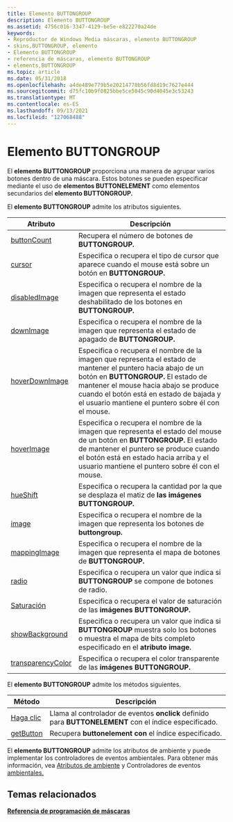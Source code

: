 ```yaml
---
title: Elemento BUTTONGROUP
description: Elemento BUTTONGROUP
ms.assetid: 4756c016-3347-4129-be5e-e822270a24de
keywords:
- Reproductor de Windows Media máscaras, elemento BUTTONGROUP
- skins,BUTTONGROUP, elemento
- Elemento BUTTONGROUP
- referencia de máscaras, elemento BUTTONGROUP
- elements,BUTTONGROUP
ms.topic: article
ms.date: 05/31/2018
ms.openlocfilehash: a4de489e779b5e20214778b56fd8d19c7627e444
ms.sourcegitcommit: d75fc10b9f0825bbe5ce5045c90d4045e3c53243
ms.translationtype: MT
ms.contentlocale: es-ES
ms.lasthandoff: 09/13/2021
ms.locfileid: "127068488"
---
```

# <a name="buttongroup-element"></a>Elemento BUTTONGROUP

El **elemento BUTTONGROUP** proporciona una manera de agrupar varios botones dentro de una máscara. Estos botones se pueden especificar mediante el uso de **elementos BUTTONELEMENT** como elementos secundarios del **elemento BUTTONGROUP.**

El **elemento BUTTONGROUP** admite los atributos siguientes.



| Atributo                                              | Descripción                                                                                                                                                                                                                     |
|--------------------------------------------------------|---------------------------------------------------------------------------------------------------------------------------------------------------------------------------------------------------------------------------------|
| [buttonCount](buttongroup-buttoncount.md)             | Recupera el número de botones de **BUTTONGROUP.**                                                                                                                                                                         |
| [cursor](buttongroup-cursor.md)                       | Especifica o recupera el tipo de cursor que aparece cuando el mouse está sobre un botón en **BUTTONGROUP.**                                                                                                                  |
| [disabledImage](buttongroup-disabledimage.md)         | Especifica o recupera el nombre de la imagen que representa el estado deshabilitado de los botones en **BUTTONGROUP.**                                                                                                             |
| [downImage](buttongroup-downimage.md)                 | Especifica o recupera el nombre de la imagen que representa el estado de apagado de **BUTTONGROUP.**                                                                                                                                |
| [hoverDownImage](buttongroup-hoverdownimage.md)       | Especifica o recupera el nombre de la imagen que representa el estado de mantener el puntero hacia abajo de un botón en **BUTTONGROUP.** El estado de mantener el mouse hacia abajo se produce cuando el botón está en estado de bajada y el usuario mantiene el puntero sobre él con el mouse. |
| [hoverImage](buttongroup-hoverimage.md)               | Especifica o recupera el nombre de la imagen que representa el estado del mouse de un botón en **BUTTONGROUP.** El estado de mantener el puntero se produce cuando el botón está en estado hacia arriba y el usuario mantiene el puntero sobre él con el mouse.             |
| [hueShift](buttongroup-hueshift.md)                   | Especifica o recupera la cantidad por la que se desplaza el matiz de **las imágenes BUTTONGROUP.**                                                                                                                                    |
| [image](buttongroup-image.md)                         | Especifica o recupera el nombre de la imagen que representa los botones de **buttongroup.**                                                                                                                                     |
| [mappingImage](buttongroup-mappingimage.md)           | Especifica o recupera el nombre de la imagen que representa el mapa de botones de **BUTTONGROUP.**                                                                                                                                |
| [radio](buttongroup-radio.md)                         | Especifica o recupera un valor que indica si **BUTTONGROUP** se compone de botones de radio.                                                                                                                             |
| [Saturación](buttongroup-saturation.md)               | Especifica o recupera el valor de saturación de las **imágenes BUTTONGROUP.**                                                                                                                                                      |
| [showBackground](buttongroup-showbackground.md)       | Especifica o recupera un valor que indica si **BUTTONGROUP** muestra solo los botones o muestra el mapa de bits completo especificado en el **atributo image.**                                                              |
| [transparencyColor](buttongroup-transparencycolor.md) | Especifica o recupera el color transparente de las **imágenes BUTTONGROUP.**                                                                                                                                                     |



 

El **elemento BUTTONGROUP** admite los métodos siguientes.



| Método                                 | Descripción                                                                                     |
|----------------------------------------|-------------------------------------------------------------------------------------------------|
| [Haga clic](buttongroup-click.md)         | Llama al controlador de eventos **onclick** definido para **BUTTONELEMENT** con el índice especificado. |
| [getButton](buttongroup-getbutton.md) | Recupera **buttonelement con** el índice especificado.                                       |



 

El **elemento BUTTONGROUP** admite los atributos de ambiente y puede implementar los controladores de eventos ambientales. Para obtener más información, vea [Atributos de ambiente](ambient-attributes.md) y Controladores de eventos [ambientales.](ambient-event-handlers.md)

## <a name="related-topics"></a>Temas relacionados

<dl> <dt>

[**Referencia de programación de máscaras**](skin-programming-reference.md)
</dt> </dl>

 

 




